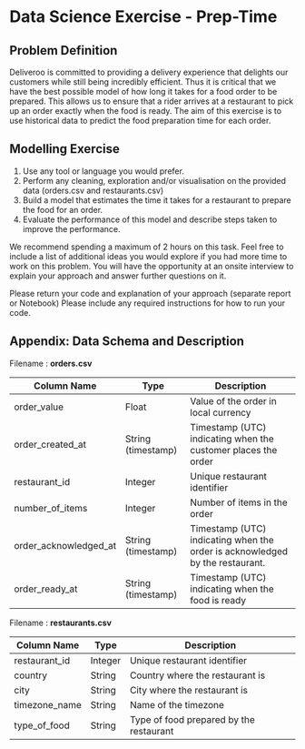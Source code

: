 # Data Science Exercise - Prep-Time

## Problem Definition
Deliveroo is committed to providing a delivery experience that delights our customers while still being incredibly efficient. Thus it is critical that we have the best possible model of how long it takes for a food order to be prepared. This allows us to ensure that a rider arrives at a restaurant to pick up an order exactly when the food is ready.
The aim of this exercise is to use historical data to predict the food preparation time for each order.

## Modelling Exercise
1. Use any tool or language you would prefer.
2. Perform any cleaning, exploration and/or visualisation on the provided data (orders.csv and restaurants.csv)
3. Build a model that estimates the time it takes for a restaurant to prepare the food for an order.
4. Evaluate the performance of this model and describe steps taken to improve the performance.

We recommend spending a maximum of 2 hours on this task. Feel free to include a list of additional ideas you would explore if you had more time to work on this problem. You will have the opportunity at an onsite interview to explain your approach and answer further questions on it.

Please return your code and explanation of your approach (separate report or Notebook) Please include any required instructions for how to run your code.


## Appendix: Data Schema and Description

Filename : **orders.csv**

| Column Name       | Type    | Description                   |
|-------------------|---------|-------------------------------|
| order_value       | Float   | Value of the order in local currency|
| order_created_at  | String (timestamp) | Timestamp (UTC) indicating when the customer places the order |
| restaurant_id     | Integer | Unique restaurant identifier |
| number_of_items   | Integer | Number of items in the order |
| order_acknowledged_at | String (timestamp) | Timestamp (UTC) indicating when the order is acknowledged by the restaurant. |
| order_ready_at    | String (timestamp) | Timestamp (UTC) indicating when the food is ready |

Filename : **restaurants.csv**

| Column Name       | Type    | Description                   |
|-------------------|---------|-------------------------------|
| restaurant_id     | Integer | Unique restaurant identifier  |
| country           | String  | Country where the restaurant is |
| city              | String  | City where the restaurant is |
| timezone_name     | String  | Name of the timezone         |
| type_of_food      | String  | Type of food prepared by the restaurant |
